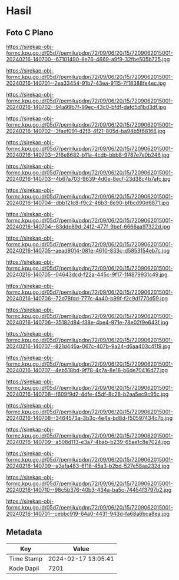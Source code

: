 # Hasil

## Foto C Plano

https://sirekap-obj-formc.kpu.go.id/05d7/pemilu/pdpr/72/09/06/20/15/7209062015001-20240216-140700--67101490-8e76-4669-a9f9-32fbe505b725.jpg

https://sirekap-obj-formc.kpu.go.id/05d7/pemilu/pdpr/72/09/06/20/15/7209062015001-20240216-140701--2ea33454-91b7-43ea-9115-7f18388fe4ec.jpg

https://sirekap-obj-formc.kpu.go.id/05d7/pemilu/pdpr/72/09/06/20/15/7209062015001-20240216-140702--94a99b7f-99ec-43c0-bfdf-dafd5d1bd3df.jpg

https://sirekap-obj-formc.kpu.go.id/05d7/pemilu/pdpr/72/09/06/20/15/7209062015001-20240216-140702--3faef091-d2f6-4f21-805d-ba94b5f68168.jpg

https://sirekap-obj-formc.kpu.go.id/05d7/pemilu/pdpr/72/09/06/20/15/7209062015001-20240216-140703--2f6e8682-b11a-4cdb-bbb8-9787e7e0b246.jpg

https://sirekap-obj-formc.kpu.go.id/05d7/pemilu/pdpr/72/09/06/20/15/7209062015001-20240216-140703--4b67a703-9639-4d0e-8ecf-23d38c4b7afc.jpg

https://sirekap-obj-formc.kpu.go.id/05d7/pemilu/pdpr/72/09/06/20/15/7209062015001-20240216-140704--dbb121c8-f9c2-46b3-8e90-bfbcd90d6871.jpg

https://sirekap-obj-formc.kpu.go.id/05d7/pemilu/pdpr/72/09/06/20/15/7209062015001-20240216-140704--83dde89d-24f2-477f-9bef-6666aa97322d.jpg

https://sirekap-obj-formc.kpu.go.id/05d7/pemilu/pdpr/72/09/06/20/15/7209062015001-20240216-140705--aead9014-081e-4610-833c-d5853154eb7c.jpg

https://sirekap-obj-formc.kpu.go.id/05d7/pemilu/pdpr/72/09/06/20/15/7209062015001-20240216-140705--04643dcd-f22a-445c-9f17-1f4879931c49.jpg

https://sirekap-obj-formc.kpu.go.id/05d7/pemilu/pdpr/72/09/06/20/15/7209062015001-20240216-140706--72d78fdd-777c-4a40-b99f-f2c9d1770d59.jpg

https://sirekap-obj-formc.kpu.go.id/05d7/pemilu/pdpr/72/09/06/20/15/7209062015001-20240216-140706--35182d84-f38e-4be4-971e-78e02f9e643f.jpg

https://sirekap-obj-formc.kpu.go.id/05d7/pemilu/pdpr/72/09/06/20/15/7209062015001-20240216-140707--821d446a-067c-407b-9a24-d6aa403c4119.jpg

https://sirekap-obj-formc.kpu.go.id/05d7/pemilu/pdpr/72/09/06/20/15/7209062015001-20240216-140707--4eb518bd-9f78-4c7a-8e18-b6de70416d77.jpg

https://sirekap-obj-formc.kpu.go.id/05d7/pemilu/pdpr/72/09/06/20/15/7209062015001-20240216-140708--f609f9d2-4dfe-45df-8c28-b2aa5ec9c95c.jpg

https://sirekap-obj-formc.kpu.go.id/05d7/pemilu/pdpr/72/09/06/20/15/7209062015001-20240216-140708--3464573a-3b3c-4e4a-bd8d-f50597434c7b.jpg

https://sirekap-obj-formc.kpu.go.id/05d7/pemilu/pdpr/72/09/06/20/15/7209062015001-20240216-140709--a508d113-e3a7-4bab-b239-65ae1c8e7024.jpg

https://sirekap-obj-formc.kpu.go.id/05d7/pemilu/pdpr/72/09/06/20/15/7209062015001-20240216-140709--a3afa483-6f18-45a3-b2bd-527e58aa232d.jpg

https://sirekap-obj-formc.kpu.go.id/05d7/pemilu/pdpr/72/09/06/20/15/7209062015001-20240216-140710--98c5b376-40b3-434a-ba5c-74454f3797b2.jpg

https://sirekap-obj-formc.kpu.go.id/05d7/pemilu/pdpr/72/09/06/20/15/7209062015001-20240216-140701--cebbc919-64a0-4431-943d-fa68a6bca8ea.jpg


## Metadata

| Key        | Value               |
| ---------- | ------------------- |
| Time Stamp | 2024-02-17 13:05:41 |
| Kode Dapil | 7201                |



